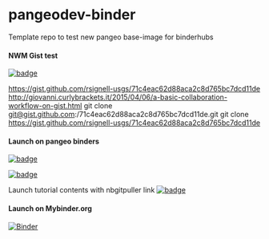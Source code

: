# pangeodev-binder

Template repo to test new pangeo base-image for binderhubs

#### NWM Gist test
[![badge](https://img.shields.io/static/v1.svg?logo=Jupyter&label=Pangeo+Staging+Binder&message=AWS+us-west-2&color=red)](https://staging.aws-uswest2-binder.pangeo.io/v2/gh/scottyhq/pageodev-binder-image/master?urlpath=git-pull?repo=https://gist.github.com/rsignell-usgs/71c4eac62d88aca2c8d765bc7dcd11de)

https://gist.github.com/rsignell-usgs/71c4eac62d88aca2c8d765bc7dcd11de
http://giovanni.curlybrackets.it/2015/04/06/a-basic-collaboration-workflow-on-gist.html 
git clone git@gist.github.com:/71c4eac62d88aca2c8d765bc7dcd11de.git
git clone https://gist.github.com/rsignell-usgs/71c4eac62d88aca2c8d765bc7dcd11de

#### Launch on pangeo binders
[![badge](https://img.shields.io/static/v1.svg?logo=Jupyter&label=Pangeo+Binder&message=GCE+us-central1&color=blue)](https://binder.pangeo.io/v2/gh/scottyhq/pageodev-binder-image/master?urlpath=lab)

[![badge](https://img.shields.io/static/v1.svg?logo=Jupyter&label=Pangeo+Binder&message=AWS+us-west-2&color=orange)](https://aws-uswest2-binder.pangeo.io/v2/gh/scottyhq/pageodev-binder-image/master?urlpath=lab)

Launch tutorial contents with nbgitpuller link
[![badge](https://img.shields.io/static/v1.svg?logo=Jupyter&label=Pangeo+Binder&message=AWS+us-west-2&color=orange)](https://aws-uswest2-binder.pangeo.io/v2/gh/scottyhq/pageodev-binder-image/master?urlpath=git-pull?repo=https://github.com/pangeo-data/pangeo-tutorial%26amp%3Bbranch=agu2019%26amp%3Burlpath=lab/tree/pangeo-tutorial/notebooks/%3Fautodecode)


#### Launch on Mybinder.org
[![Binder](https://mybinder.org/badge_logo.svg)](https://mybinder.org/v2/gh/scottyhq/pageodev-binder-image/master?urlpath=lab)

